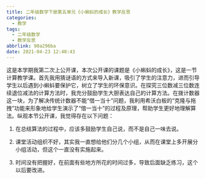 ```yaml
---
title: 二年级数学下册第五单元《小蝌蚪的成长》教学反思
categories:
  - 教学
tags:
  - 二年级数学
  - 教学反思
abbrlink: 90a296ba
date: 2021-04-23 12:40:43
---
```


这是本学期我第二次上公开课，本次公开课的课题是《小蝌蚪的成长》，这是一节计算教学课。首先我用猜谜语的方式来导入新课，吸引了学生的注意力，进而引导学生以后遇到小蝌蚪要保护它，树立了学生的环保意识。在探究三位数减三位数连续退位减法的计算方法时，我充分鼓励学生大胆表达自己的计算方法。在拨计数器这一块，为了解决传统计数器不能“借一当十”问题，我利用希沃白板的“克隆与拖拽”功能来形象地给学生演示了“借一当十”的过程及原理，帮助学生更好地理解算法。纵观本节公开课，我觉得存在以下问题：

1. 在总结算法的过程中，应该多鼓励学生自己说，而不是自己一味去说。

2. 课堂活动组织不好，其实我一直想给他们分几个小组，从而在课堂上多开展分小组活动，但这个一直没有实施起来。

3. 时间没有把握好，在前面有些地方所花的时间过多，导致后面缺乏练习，这个以后要改进。
